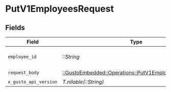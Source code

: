 # PutV1EmployeesRequest


## Fields

| Field                                                                                                          | Type                                                                                                           | Required                                                                                                       | Description                                                                                                    |
| -------------------------------------------------------------------------------------------------------------- | -------------------------------------------------------------------------------------------------------------- | -------------------------------------------------------------------------------------------------------------- | -------------------------------------------------------------------------------------------------------------- |
| `employee_id`                                                                                                  | *::String*                                                                                                     | :heavy_check_mark:                                                                                             | The UUID of the employee                                                                                       |
| `request_body`                                                                                                 | [::GustoEmbedded::Operations::PutV1EmployeesRequestBody](../../models/operations/putv1employeesrequestbody.md) | :heavy_check_mark:                                                                                             | N/A                                                                                                            |
| `x_gusto_api_version`                                                                                          | *T.nilable(::String)*                                                                                          | :heavy_minus_sign:                                                                                             | N/A                                                                                                            |